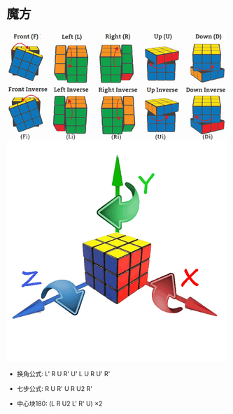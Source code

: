 # 魔方

![](./img/rubik-moves.png)
![](./img/rubik-xyz.gif)

- 换角公式: L' R U R' U' L U R U' R'
- 七步公式: R U R' U R U2 R'

- 中心块180: (L R U2 L' R' U) ×2

